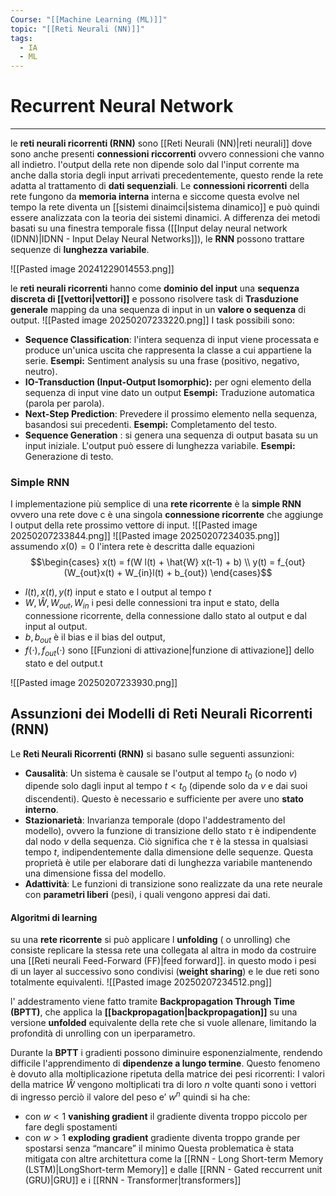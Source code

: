 ```yaml
---
Course: "[[Machine Learning (ML)]]"
topic: "[[Reti Neurali (NN)]]"
tags:
  - IA
  - ML
---
```


# Recurrent Neural Network
---
le __reti neurali ricorrenti (RNN)__ sono [[Reti Neurali (NN)|reti neurali]] dove sono anche presenti __connessioni riccorrenti__ ovvero connessioni che vanno all indietro. l'output della rete non dipende solo dal l'input corrente ma anche dalla storia degli input arrivati precedentemente, questo rende la rete adatta al trattamento di __dati sequenziali__.
Le __connessioni ricorrenti__ della rete fungono da __memoria interna__ interna e siccome questa evolve nel tempo la rete diventa un [[sistemi dinaimci|sistema dinamico]] e può quindi essere analizzata con la teoria dei sistemi dinamici. 
A differenza dei metodi basati su una finestra temporale fissa ([[Input delay neural network (IDNN)|IDNN - Input Delay Neural Networks]]), le __RNN__ possono trattare sequenze di __lunghezza variabile__.

![[Pasted image 20241229014553.png]]

le __reti neurali ricorrenti__ hanno come  __dominio del input__ una __sequenza discreta di [[vettori|vettori]]__ e  possono risolvere task di  __Trasduzione generale__ mapping da una sequenza di input in un __valore o sequenza__ di output. 
![[Pasted image 20250207233220.png]]
I task possibili sono: 
- __Sequence Classification__:  l'intera sequenza di input viene processata e produce un'unica uscita che rappresenta la classe a cui appartiene la serie. __Esempi:__ Sentiment analysis su una frase (positivo, negativo, neutro).
- __IO-Transduction (Input-Output Isomorphic):__  per ogni elemento della sequenza di input vine dato un output __Esempi:__ Traduzione automatica (parola per parola).
- __Next-Step Prediction__:  Prevedere il prossimo elemento nella sequenza, basandosi sui precedenti.  __Esempi:__ Completamento del testo.
- __Sequence Generation__ : si genera una sequenza di output basata su un input iniziale. L'output può essere di lunghezza variabile. __Esempi:__ Generazione di testo.




###  Simple RNN 
I implementazione più semplice di una __rete ricorrente__ è la __simple RNN__ ovvero una rete dove c è una singola __connessione ricorrente__ che aggiunge l output della rete prossimo vettore di input.   ![[Pasted image 20250207233844.png]]
![[Pasted image 20250207234035.png]]
assumendo $x(0) = 0$ l'intera rete è descritta dalle equazioni $$\begin{cases}
x(t) = f(W l(t) + \hat{W} x(t-1) + b) \\
y(t) = f_{out}(W_{out}x(t) + W_{in}l(t) + b_{out})
\end{cases}$$
- $l(t), x(t), y(t)$ input e stato e l output al tempo $t$
- $W,\hat{W},W_{out},W_{in}$  i pesi delle connessioni tra input e stato, della connessione ricorrente, della connessione dallo stato al output e dal input al output.
- $b,b_{out}$ è il bias e il bias del output,
- $f(\cdot),f_{out}(\cdot)$  sono [[Funzioni di attivazione|funzione di attivazione]] dello stato e del output.t 

![[Pasted image 20250207233930.png]]


## Assunzioni dei Modelli di Reti Neurali Ricorrenti (RNN)

Le __Reti Neurali Ricorrenti (RNN)__ si basano sulle seguenti assunzioni:

- **Causalità**: Un sistema è causale se l'output al tempo $t_0$ (o nodo _v_) dipende solo dagli input al tempo $t < t_0$ (dipende solo da _v_ e dai suoi discendenti). Questo è necessario e sufficiente per avere uno **stato interno**.
- **Stazionarietà**: Invarianza temporale (dopo l'addestramento del modello), ovvero la funzione di transizione dello stato $\tau$ è indipendente dal nodo $v$ della sequenza. Ciò significa che $\tau$ è la stessa in qualsiasi tempo $t$, indipendentemente dalla dimensione delle sequenze. Questa proprietà è utile per elaborare dati di lunghezza variabile mantenendo una dimensione fissa del modello.
- __Adattività__: Le funzioni di transizione sono realizzate da una rete neurale con __parametri liberi__ (pesi), i quali vengono appresi dai dati.




#### Algoritmi di learning
su una __rete ricorrente__ si può applicare l __unfolding__ ( o unrolling) che consiste replicare la stessa rete una collegata al altra in modo da costruire una [[Reti neurali Feed-Forward (FF)|feed forward]]. 
in questo modo i pesi di un layer al successivo sono condivisi (__weight sharing__) e le due reti sono totalmente equivalenti. 
![[Pasted image 20250207234512.png]]

l' addestramento viene fatto tramite **Backpropagation Through Time (BPTT)**, che applica la __[[backpropagation|backpropagation]]__ su una versione __unfolded__ equivalente della rete che si vuole allenare, limitando la profondità di unrolling con un iperparametro.

Durante la __BPTT__ i gradienti possono diminuire esponenzialmente, rendendo difficile l'apprendimento di **dipendenze a lungo termine**. Questo fenomeno è dovuto alla moltiplicazione ripetuta della matrice dei pesi ricorrenti:  I valori  della matrice $\hat{W}$ vengono moltiplicati tra di loro $n$ volte quanti sono i vettori di ingresso perciò il valore del peso e’ $w^n$ quindi si ha che:
- con $w<1$  __vanishing gradient__ il gradiente diventa troppo piccolo per fare degli spostamenti 
- con $w>1$ __exploding gradient__ gradiente diventa troppo grande per spostarsi senza “mancare” il minimo
Questa problematica è stata mitigata con altre architettura come la  [[RNN - Long Short-term Memory (LSTM)|LongShort-term Memory]] e dalle [[RNN - Gated reccurrent unit (GRU)|GRU]] e i [[RNN - Transformer|transformers]]




